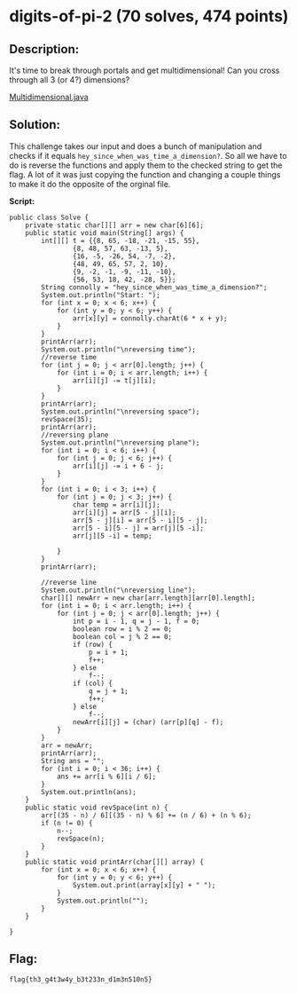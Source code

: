 # digits-of-pi-2 (70 solves, 474 points)

## Description:
It's time to break through portals and get multidimensional! Can you cross through all 3 (or 4?) dimensions?

[Multidimensional.java](Multidimensional.java)

## Solution:
This challenge takes our input and does a bunch of manipulation and checks if it equals `hey_since_when_was_time_a_dimension?`. So all we have to do is reverse the functions and apply them to the checked string to get the flag. A lot of it was just copying the function and changing a couple things to make it do the opposite of the orginal file.

**Script:**
```
public class Solve {
	private static char[][] arr = new char[6][6];
	public static void main(String[] args) {
		int[][] t = {{8, 65, -18, -21, -15, 55}, 
				{8, 48, 57, 63, -13, 5}, 
				{16, -5, -26, 54, -7, -2}, 
				{48, 49, 65, 57, 2, 10}, 
				{9, -2, -1, -9, -11, -10}, 
				{56, 53, 18, 42, -28, 5}};
		String connolly = "hey_since_when_was_time_a_dimension?";
		System.out.println("Start: ");
		for (int x = 0; x < 6; x++) {
			for (int y = 0; y < 6; y++) {
				arr[x][y] = connolly.charAt(6 * x + y);
			}
		}
		printArr(arr);
		System.out.println("\nreversing time");
		//reverse time
		for (int j = 0; j < arr[0].length; j++) {
			for (int i = 0; i < arr.length; i++) {
				arr[i][j] -= t[j][i];
			}
		}
		printArr(arr);
		System.out.println("\nreversing space");
		revSpace(35);
		printArr(arr);
		//reversing plane
		System.out.println("\nreversing plane");
		for (int i = 0; i < 6; i++) {
			for (int j = 0; j < 6; j++) {
				arr[i][j] -= i + 6 - j;
			}
		}
		for (int i = 0; i < 3; i++) {
			for (int j = 0; j < 3; j++) {
				char temp = arr[i][j]; 
				arr[i][j] = arr[5 - j][i];
				arr[5 - j][i] = arr[5 - i][5 - j];
				arr[5 - i][5 - j] = arr[j][5 -i];
				arr[j][5 -i] = temp;
				
			}
		}
		printArr(arr);

		//reverse line
		System.out.println("\nreversing line");
		char[][] newArr = new char[arr.length][arr[0].length];
		for (int i = 0; i < arr.length; i++) {
			for (int j = 0; j < arr[0].length; j++) {
				int p = i - 1, q = j - 1, f = 0;
				boolean row = i % 2 == 0;
				boolean col = j % 2 == 0;
				if (row) {
					p = i + 1;
					f++;
				} else
					f--;
				if (col) {
					q = j + 1;
					f++;
				} else
					f--;
				newArr[i][j] = (char) (arr[p][q] - f);
			}
		}
		arr = newArr;
		printArr(arr);
		String ans = "";
		for (int i = 0; i < 36; i++) {
			ans += arr[i % 6][i / 6];
		}
		System.out.println(ans);
	}
	public static void revSpace(int n) {
		arr[(35 - n) / 6][(35 - n) % 6] += (n / 6) + (n % 6);
		if (n != 0) {
			n--;
			revSpace(n);
		}
	}
	public static void printArr(char[][] array) {
		for (int x = 0; x < 6; x++) {
			for (int y = 0; y < 6; y++) {
				System.out.print(array[x][y] + " ");
			}
			System.out.println("");
		}
	}

}
```
## Flag:
`flag{th3_g4t3w4y_b3t233n_d1m3n510n5}`
